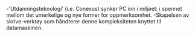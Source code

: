 
-'Utdanningsteknologi' (i.e. Conexus) synker PC inn i miljøet: i spennet mellom det umerkelige og nye former for oppmerksomhet.
-Skapelsen av skrive-verktøy som håndterer denne kompleksiteten knyttet til datamaskinen. 
